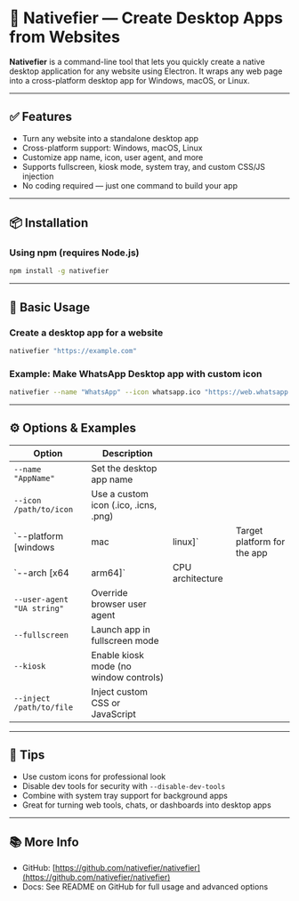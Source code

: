 # 🎯 Nativefier — Create Desktop Apps from Websites

**Nativefier** is a command-line tool that lets you quickly create a native desktop application for any website using Electron. It wraps any web page into a cross-platform desktop app for Windows, macOS, or Linux.

---

## ✅ Features

* Turn any website into a standalone desktop app
* Cross-platform support: Windows, macOS, Linux
* Customize app name, icon, user agent, and more
* Supports fullscreen, kiosk mode, system tray, and custom CSS/JS injection
* No coding required — just one command to build your app

---

## 📦 Installation

### Using npm (requires Node.js)

```bash
npm install -g nativefier
```

---

## 🚀 Basic Usage

### Create a desktop app for a website

```bash
nativefier "https://example.com"
```

### Example: Make WhatsApp Desktop app with custom icon

```bash
nativefier --name "WhatsApp" --icon whatsapp.ico "https://web.whatsapp.com"
```

---

## ⚙️ Options & Examples

| Option                     | Description                            |                  |                             |
| -------------------------- | -------------------------------------- | ---------------- | --------------------------- |
| `--name "AppName"`         | Set the desktop app name               |                  |                             |
| `--icon /path/to/icon`     | Use a custom icon (.ico, .icns, .png)  |                  |                             |
| \`--platform \[windows     | mac                                    | linux]\`         | Target platform for the app |
| \`--arch \[x64             | arm64]\`                               | CPU architecture |                             |
| `--user-agent "UA string"` | Override browser user agent            |                  |                             |
| `--fullscreen`             | Launch app in fullscreen mode          |                  |                             |
| `--kiosk`                  | Enable kiosk mode (no window controls) |                  |                             |
| `--inject /path/to/file`   | Inject custom CSS or JavaScript        |                  |                             |

---

## 🧩 Tips

* Use custom icons for professional look
* Disable dev tools for security with `--disable-dev-tools`
* Combine with system tray support for background apps
* Great for turning web tools, chats, or dashboards into desktop apps

---

## 📚 More Info

* GitHub: [https://github.com/nativefier/nativefier](https://github.com/nativefier/nativefier)
* Docs: See README on GitHub for full usage and advanced options
